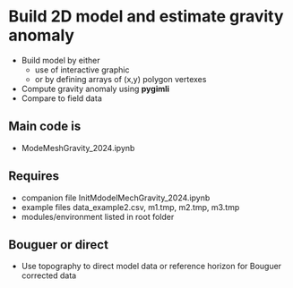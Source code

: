 # Build 2D model and estimate gravity anomaly
- Build model by either 
  - use of interactive graphic
  - or by defining arrays of (x,y) polygon vertexes
- Compute gravity anomaly using **pygimli**
- Compare to field data
## Main code is
  - ModeMeshGravity_2024.ipynb
## Requires
- companion file InitMdodelMechGravity_2024.ipynb
- example files data_example2.csv, m1.tmp, m2.tmp, m3.tmp
- modules/environment listed in root folder
## Bouguer or direct
- Use topography to direct model data or reference horizon for Bouguer corrected data
